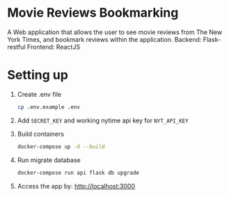 # Movie Reviews Bookmarking
A Web application that allows the user to see movie reviews from The New York Times, and bookmark reviews within the application.
Backend: Flask-restful
Frontend: ReactJS

# Setting up

1. Create .env file

    ```bash
    cp .env.example .env
    ```

2. Add `SECRET_KEY` and working nytime api key for `NYT_API_KEY`

3. Build containers

    ```bash
    docker-compose up -d --build
    ```

4. Run migrate database

    ```bash
    docker-compose run api flask db upgrade
    ```

5. Access the app by: <http://localhost:3000>
